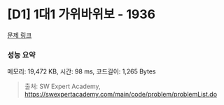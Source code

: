 # [D1] 1대1 가위바위보 - 1936 

[문제 링크](https://swexpertacademy.com/main/code/problem/problemDetail.do?contestProbId=AV5PjKXKALcDFAUq) 

### 성능 요약

메모리: 19,472 KB, 시간: 98 ms, 코드길이: 1,265 Bytes



> 출처: SW Expert Academy, https://swexpertacademy.com/main/code/problem/problemList.do